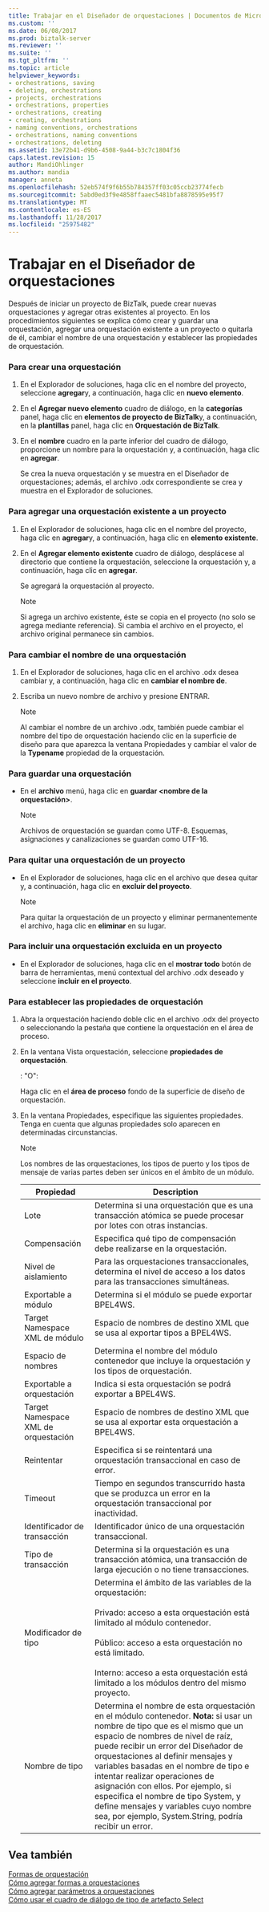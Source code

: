 ```yaml
---
title: Trabajar en el Diseñador de orquestaciones | Documentos de Microsoft
ms.custom: ''
ms.date: 06/08/2017
ms.prod: biztalk-server
ms.reviewer: ''
ms.suite: ''
ms.tgt_pltfrm: ''
ms.topic: article
helpviewer_keywords:
- orchestrations, saving
- deleting, orchestrations
- projects, orchestrations
- orchestrations, properties
- orchestrations, creating
- creating, orchestrations
- naming conventions, orchestrations
- orchestrations, naming conventions
- orchestrations, deleting
ms.assetid: 13e72b41-d9b6-4508-9a44-b3c7c1804f36
caps.latest.revision: 15
author: MandiOhlinger
ms.author: mandia
manager: anneta
ms.openlocfilehash: 52eb574f9f6b55b784357ff03c05ccb23774fecb
ms.sourcegitcommit: 5abd0ed3f9e4858ffaaec5481bfa8878595e95f7
ms.translationtype: MT
ms.contentlocale: es-ES
ms.lasthandoff: 11/28/2017
ms.locfileid: "25975482"
---
```

# <a name="working-in-orchestration-designer"></a>Trabajar en el Diseñador de orquestaciones
Después de iniciar un proyecto de BizTalk, puede crear nuevas orquestaciones y agregar otras existentes al proyecto. En los procedimientos siguientes se explica cómo crear y guardar una orquestación, agregar una orquestación existente a un proyecto o quitarla de él, cambiar el nombre de una orquestación y establecer las propiedades de orquestación.  
  
### <a name="to-create-an-orchestration"></a>Para crear una orquestación  
  
1.  En el Explorador de soluciones, haga clic en el nombre del proyecto, seleccione **agregar**y, a continuación, haga clic en **nuevo elemento**.  
  
2.  En el **Agregar nuevo elemento** cuadro de diálogo, en la **categorías** panel, haga clic en **elementos de proyecto de BizTalk**y, a continuación, en la **plantillas** panel, haga clic en **Orquestación de BizTalk**.  
  
3.  En el **nombre** cuadro en la parte inferior del cuadro de diálogo, proporcione un nombre para la orquestación y, a continuación, haga clic en **agregar**.  
  
     Se crea la nueva orquestación y se muestra en el Diseñador de orquestaciones; además, el archivo .odx correspondiente se crea y muestra en el Explorador de soluciones.  
  
### <a name="to-add-an-existing-orchestration-to-a-project"></a>Para agregar una orquestación existente a un proyecto  
  
1.  En el Explorador de soluciones, haga clic en el nombre del proyecto, haga clic en **agregar**y, a continuación, haga clic en **elemento existente**.  
  
2.  En el **Agregar elemento existente** cuadro de diálogo, desplácese al directorio que contiene la orquestación, seleccione la orquestación y, a continuación, haga clic en **agregar**.  
  
     Se agregará la orquestación al proyecto.  
  
    > [!NOTE]
    >  Si agrega un archivo existente, éste se copia en el proyecto (no solo se agrega mediante referencia). Si cambia el archivo en el proyecto, el archivo original permanece sin cambios.  
  
### <a name="to-change-the-name-of-an-orchestration"></a>Para cambiar el nombre de una orquestación  
  
1.  En el Explorador de soluciones, haga clic en el archivo .odx desea cambiar y, a continuación, haga clic en **cambiar el nombre de**.  
  
2.  Escriba un nuevo nombre de archivo y presione ENTRAR.  
  
    > [!NOTE]
    >  Al cambiar el nombre de un archivo .odx, también puede cambiar el nombre del tipo de orquestación haciendo clic en la superficie de diseño para que aparezca la ventana Propiedades y cambiar el valor de la **Typename** propiedad de la orquestación.  
  
### <a name="to-save-an-orchestration"></a>Para guardar una orquestación  
  
-   En el **archivo** menú, haga clic en **guardar \<nombre de la orquestación\>**.  
  
    > [!NOTE]
    >  Archivos de orquestación se guardan como UTF-8.  Esquemas, asignaciones y canalizaciones se guardan como UTF-16.  
  
### <a name="to-remove-an-orchestration-from-a-project"></a>Para quitar una orquestación de un proyecto  
  
-   En el Explorador de soluciones, haga clic en el archivo que desea quitar y, a continuación, haga clic en **excluir del proyecto**.  
  
    > [!NOTE]
    >  Para quitar la orquestación de un proyecto y eliminar permanentemente el archivo, haga clic en **eliminar** en su lugar.  
  
### <a name="to-include-an-excluded-orchestration-in-a-project"></a>Para incluir una orquestación excluida en un proyecto  
  
-   En el Explorador de soluciones, haga clic en el **mostrar todo** botón de barra de herramientas, menú contextual del archivo .odx deseado y seleccione **incluir en el proyecto**.  
  
### <a name="to-set-orchestration-properties"></a>Para establecer las propiedades de orquestación  
  
1.  Abra la orquestación haciendo doble clic en el archivo .odx del proyecto o seleccionando la pestaña que contiene la orquestación en el área de proceso.  
  
2.  En la ventana Vista orquestación, seleccione **propiedades de orquestación**.  
  
     : "O":  
  
     Haga clic en el **área de proceso** fondo de la superficie de diseño de orquestación.  
  
3.  En la ventana Propiedades, especifique las siguientes propiedades. Tenga en cuenta que algunas propiedades solo aparecen en determinadas circunstancias.  
  
    > [!NOTE]
    >  Los nombres de las orquestaciones, los tipos de puerto y los tipos de mensaje de varias partes deben ser únicos en el ámbito de un módulo.  
  
    |Propiedad|Description|  
    |--------------|-----------------|  
    |Lote|Determina si una orquestación que es una transacción atómica se puede procesar por lotes con otras instancias.|  
    |Compensación|Especifica qué tipo de compensación debe realizarse en la orquestación.|  
    |Nivel de aislamiento|Para las orquestaciones transaccionales, determina el nivel de acceso a los datos para las transacciones simultáneas.|  
    |Exportable a módulo|Determina si el módulo se puede exportar BPEL4WS.|  
    |Target Namespace XML de módulo|Espacio de nombres de destino XML que se usa al exportar tipos a BPEL4WS.|  
    |Espacio de nombres|Determina el nombre del módulo contenedor que incluye la orquestación y los tipos de orquestación.|  
    |Exportable a orquestación|Indica si esta orquestación se podrá exportar a BPEL4WS.|  
    |Target Namespace XML de orquestación|Espacio de nombres de destino XML que se usa al exportar esta orquestación a BPEL4WS.|  
    |Reintentar|Especifica si se reintentará una orquestación transaccional en caso de error.|  
    |Timeout|Tiempo en segundos transcurrido hasta que se produzca un error en la orquestación transaccional por inactividad.|  
    |Identificador de transacción|Identificador único de una orquestación transaccional.|  
    |Tipo de transacción|Determina si la orquestación es una transacción atómica, una transacción de larga ejecución o no tiene transacciones.|  
    |Modificador de tipo|Determina el ámbito de las variables de la orquestación:<br /><br /> Privado: acceso a esta orquestación está limitado al módulo contenedor.<br /><br /> Público: acceso a esta orquestación no está limitado.<br /><br /> Interno: acceso a esta orquestación está limitado a los módulos dentro del mismo proyecto.|  
    |Nombre de tipo|Determina el nombre de esta orquestación en el módulo contenedor. **Nota:** si usar un nombre de tipo que es el mismo que un espacio de nombres de nivel de raíz, puede recibir un error del Diseñador de orquestaciones al definir mensajes y variables basadas en el nombre de tipo e intentar realizar operaciones de asignación con ellos. Por ejemplo, si especifica el nombre de tipo System, y define mensajes y variables cuyo nombre sea, por ejemplo, System.String, podría recibir un error.|  
  
## <a name="see-also"></a>Vea también  
 [Formas de orquestación](../core/orchestration-shapes.md)   
 [Cómo agregar formas a orquestaciones](../core/how-to-add-shapes-to-orchestrations.md)   
 [Cómo agregar parámetros a orquestaciones](../core/how-to-add-parameters-to-orchestrations.md)   
 [Cómo usar el cuadro de diálogo de tipo de artefacto Select](../core/how-to-use-the-select-artifact-type-dialog-box.md)